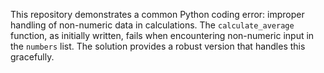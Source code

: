 This repository demonstrates a common Python coding error: improper handling of non-numeric data in calculations. The `calculate_average` function, as initially written, fails when encountering non-numeric input in the `numbers` list.  The solution provides a robust version that handles this gracefully.